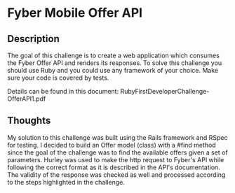 # Fyber Mobile Offer API

## Description

The goal of this challenge is to create a web application which consumes the Fyber Offer
API and renders its responses.
To solve this challenge you should use Ruby and you could use any framework of your
choice. Make sure your code is covered by tests.

Details can be found in this document: RubyFirstDeveloperChallenge-OfferAPI1.pdf

## Thoughts

My solution to this challenge was built using the Rails framework and RSpec for testing. I decided to build an Offer model (class) with a #find method since the goal of the challenge was to find the available offers given a set of parameters. Hurley was used to make the http request to Fyber's API while following the correct format as it is described in the API's documentation. The validity of the response was checked as well and processed according to the steps highlighted in the challenge.
